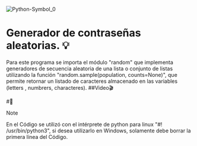 ![Python-Symbol_0](https://github.com/wobistdu003/passwd.py/assets/110427600/d18bb362-f81f-416a-b0e9-5d222041ead6)

# Generador de contraseñas aleatorias. :bulb:

Para este programa se importa el módulo "random" que implementa generadores de secuencia aleatoria de una lista o conjunto de listas
utilizando la función "random.sample(population, counts=None)", que permite retornar un listado de caracteres almacenado en las variables 
(letters , numbrers, characteres).
##Video🎬 




#:loudspeaker:
> [!NOTE]
> En el Código se utilizó con el intérprete de python para linux "#! /usr/bin/python3", si desea utilizarlo en Windows, solamente debe borrar la primera línea del Código.

